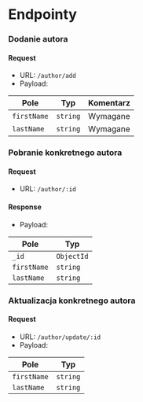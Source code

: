﻿# Endpointy

### Dodanie autora
#### Request
- URL: `/author/add`
- Payload:

| Pole | Typ | Komentarz |
|------|-----|----------|
| `firstName` | `string` | Wymagane |
| `lastName` | `string` | Wymagane |

### Pobranie konkretnego autora
#### Request
- URL: `/author/:id`

#### Response
- Payload:

| Pole | Typ |
|------|-----|
| `_id` | `ObjectId` |
| `firstName` | `string` |
| `lastName` | `string` |

### Aktualizacja konkretnego autora
#### Request
- URL: `/author/update/:id`
- Payload:

| Pole | Typ |
|------|-----|
| `firstName` | `string` |
| `lastName` | `string` |
